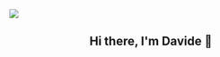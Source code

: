<img src="https://i.imgur.com/orKNBMK.png"/>

<main>
  <h2 align="center">Hi there, I'm Davide 👋</h2>
</main>

<!--
**DavideGioia/davidegioia** is a ✨ _special_ ✨ repository because its `README.md` (this file) appears on your GitHub profile.

Here are some ideas to get you started:

- 🔭 I’m currently working on ...
- 🌱 I’m currently learning ...
- 👯 I’m looking to collaborate on ...
- 🤔 I’m looking for help with ...
- 💬 Ask me about ...
- 📫 How to reach me: ...
- 😄 Pronouns: ...
- ⚡ Fun fact: ...
-->
